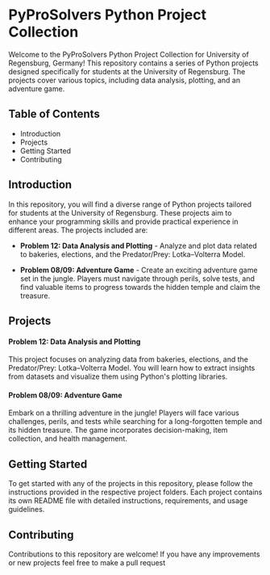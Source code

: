 # PyProSolvers Python Project Collection
Welcome to the PyProSolvers Python Project Collection for University of Regensburg, Germany! This repository contains a series of Python projects designed specifically for students at the University of Regensburg. The projects cover various topics, including data analysis, plotting, and an adventure game.

## Table of Contents

- Introduction
- Projects
- Getting Started
- Contributing

## Introduction

In this repository, you will find a diverse range of Python projects tailored for students at the University of Regensburg. These projects aim to enhance your programming skills and provide practical experience in different areas. The projects included are:

- **Problem 12: Data Analysis and Plotting** - Analyze and plot data related to bakeries, elections, and the Predator/Prey: Lotka–Volterra Model.

- **Problem 08/09: Adventure Game** - Create an exciting adventure game set in the jungle. Players must navigate through perils, solve tests, and find valuable items to progress towards the hidden temple and claim the treasure.

## Projects
#### Problem 12: Data Analysis and Plotting

This project focuses on analyzing data from bakeries, elections, and the Predator/Prey: Lotka–Volterra Model. You will learn how to extract insights from datasets and visualize them using Python's plotting libraries.

#### Problem 08/09: Adventure Game

Embark on a thrilling adventure in the jungle! Players will face various challenges, perils, and tests while searching for a long-forgotten temple and its hidden treasure. The game incorporates decision-making, item collection, and health management.

## Getting Started

To get started with any of the projects in this repository, please follow the instructions provided in the respective project folders. Each project contains its own README file with detailed instructions, requirements, and usage guidelines.

## Contributing
Contributions to this repository are welcome! If you have any improvements or new projects feel free to make a pull request